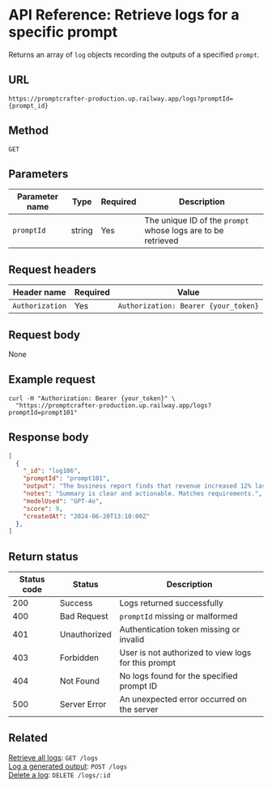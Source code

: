 # API Reference: Retrieve logs for a specific prompt

Returns an array of `log` objects recording the outputs of a specified `prompt`.

## URL

```text
https://promptcrafter-production.up.railway.app/logs?promptId={prompt_id}
```

## Method

`GET`

## Parameters

| Parameter name | Type   | Required | Description                      |
|----------------|--------|----------|----------------------------------|
| `promptId`     | string | Yes      | The unique ID of the `prompt` whose logs are to be retrieved |

## Request headers

| Header name     | Required | Value                                |
|-----------------|----------|--------------------------------------------|
| `Authorization` | Yes      | `Authorization: Bearer {your_token}` |

## Request body

None

## Example request

```shell
curl -H "Authorization: Bearer {your_token}" \
  "https://promptcrafter-production.up.railway.app/logs?promptId=prompt101"
```

## Response body

```json
[
  {
    "_id": "log106",
    "promptId": "prompt101",
    "output": "The business report finds that revenue increased 12% last quarter, driven by strong online sales. Recommendations include expanding digital marketing and improving supply chain efficiency. No significant risks were found, but leadership should monitor supplier stability. Immediate action is suggested to secure long-term supplier contracts.",
    "notes": "Summary is clear and actionable. Matches requirements.",
    "modelUsed": "GPT-4o",
    "score": 9,
    "createdAt": "2024-06-20T13:10:00Z"
  },
]
```

## Return status

| Status code  | Status       | Description                                            |
|--------------|--------------|--------------------------------------------------------|
| 200          | Success      | Logs returned successfully                             |
| 400          | Bad Request  | `promptId` missing or malformed                        |
| 401          | Unauthorized | Authentication token missing or invalid               |
| 403          | Forbidden    | User is not authorized to view logs for this prompt    |
| 404          | Not Found    | No logs found for the specified prompt ID              |
| 500          | Server Error | An unexpected error occurred on the server             |

## Related

[Retrieve all logs](reference/endpoints/get-logs.md): `GET /logs`  
[Log a generated output](reference/endpoints/post-logs.md): `POST /logs`  
[Delete a log](reference/endpoints/delete-logs-id.md): `DELETE /logs/:id`  
